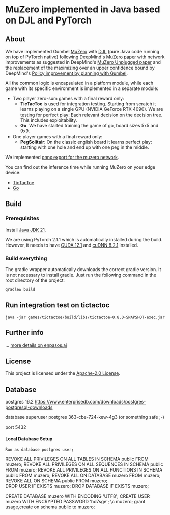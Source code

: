 # MuZero implemented in Java based on DJL and PyTorch

## About
 
We have implemented
Gumbel [MuZero](https://deepmind.com/blog/article/muzero-mastering-go-chess-shogi-and-atari-without-rules)
with [DJL](https://djl.ai/) (pure Java code running on top of PyTorch native) following
DeepMind's [MuZero paper](https://www.nature.com/articles/s41586-020-03051-4) with network improvements as suggested in
DeepMind's [MuZero Unplugged paper](https://arxiv.org/abs/2104.06294) and the replacement of the maximizing over an
upper confidence bound by
DeepMind's [Policy improvement by planning with Gumbel](https://openreview.net/forum?id=bERaNdoegnO).

All the common logic is encapsulated in a platform module, while each game with its specific environment is implemented
in a separate module:

* Two player zero-sum games with a final reward only:
    * **TicTacToe** is used for integration testing. Starting from scratch it learns playing on a single GPU (NVIDIA GeForce RTX 4090). We are testing for perfect play: Each relevant decision on the decision tree. This includes exploitability.
    * **Go**. We have started training the game of go, board sizes 5x5 and 9x9.
* One player games with a final reward only:
    * **PegSolitair**: On the classic english board it learns perfect play: starting with one hole and end up with one
      peg in the middle.

We implemented [onnx export for the muzero network](https://enpasos.ai/muzero/here/How#onnx).

You can find out the inference time while running MuZero on your edge device:

* [TicTacToe](https://enpasos.ai/muzero/here/TicTacToe)
* [Go](https://enpasos.ai/muzero/here/Go)


## Build



### Prerequisites

Install [Java JDK 21](https://docs.aws.amazon.com/corretto/latest/corretto-21-ug/downloads-list.html).

We are using PyTorch 2.1.1 which is automatically installed during the build.
However, it needs to have [CUDA 12.1](https://developer.nvidia.com/cuda-12-1-1-download-archive) and [cuDNN 8.2.1](https://developer.nvidia.com/rdp/cudnn-download) installed.

### Build everything

The gradle wrapper automatically downloads the correct gradle version. It is not necessary to install gradle.
Just run the following command in the root directory of the project:

```
gradlew build
```

## Run integration test on tictactoc

``` 
java -jar games/tictactoe/build/libs/tictactoe-0.8.0-SNAPSHOT-exec.jar  
```

## Further info

... [more details on enpasos.ai](https://enpasos.ai/)

## License

This project is licensed under the [Apache-2.0 License](platform/LICENSE).


## Database

postgres 16.2
https://www.enterprisedb.com/downloads/postgres-postgresql-downloads

database superuser
postgres
363-cbe-724-kew-4g3            (or something safe ;-)

port 5432

#### Local Database Setup

```
Run as database postgres user;
```
REVOKE ALL PRIVILEGES ON ALL TABLES IN SCHEMA public FROM muzero;
REVOKE ALL PRIVILEGES ON ALL SEQUENCES IN SCHEMA public FROM muzero;
REVOKE ALL PRIVILEGES ON ALL FUNCTIONS IN SCHEMA public FROM muzero;
REVOKE ALL ON DATABASE muzero FROM muzero;  
REVOKE ALL ON SCHEMA public FROM muzero;  
DROP USER IF EXISTS muzero;
DROP DATABASE IF EXISTS muzero;
 
CREATE DATABASE muzero  WITH ENCODING 'UTF8';
CREATE USER muzero WITH ENCRYPTED PASSWORD 'hd7sge';
\c muzero;
grant usage,create on schema public to muzero;
```
